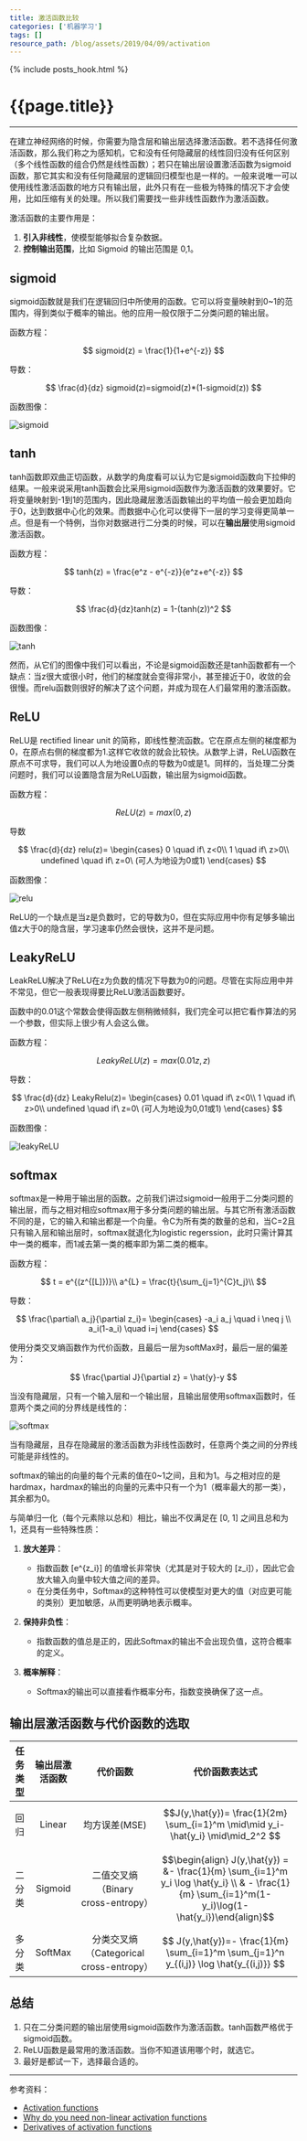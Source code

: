 ```yaml
---
title: 激活函数比较
categories: ['机器学习']
tags: []
resource_path: /blog/assets/2019/04/09/activation
---
```


{% include posts_hook.html %}

{{page.title}}
===

---

在建立神经网络的时候，你需要为隐含层和输出层选择激活函数。若不选择任何激活函数，那么我们称之为感知机，它和没有任何隐藏层的线性回归没有任何区别（多个线性函数的组合仍然是线性函数）；若只在输出层设置激活函数为sigmoid函数，那它其实和没有任何隐藏层的逻辑回归模型也是一样的。一般来说唯一可以使用线性激活函数的地方只有输出层，此外只有在一些极为特殊的情况下才会使用，比如压缩有关的处理。所以我们需要找一些非线性函数作为激活函数。

激活函数的主要作用是：

1. **引入非线性**，使模型能够拟合复杂数据。
2. **控制输出范围**，比如 Sigmoid 的输出范围是 0,1。

sigmoid
---

sigmoid函数就是我们在逻辑回归中所使用的函数。它可以将变量映射到0~1的范围内，得到类似于概率的输出。他的应用一般仅限于二分类问题的输出层。

函数方程：

$$ sigmoid(z) = \frac{1}{1+e^{-z}} $$

导数：

$$ \frac{d}{dz} sigmoid(z)=sigmoid(z)*(1-sigmoid(z)) $$

函数图像：

![sigmoid]({{page.resource_path}}/sigmoid.png)

tanh
---

tanh函数即双曲正切函数，从数学的角度看可以认为它是sigmoid函数向下拉伸的结果。一般来说采用tanh函数会比采用sigmoid函数作为激活函数的效果要好。它将变量映射到-1到1的范围内，因此隐藏层激活函数输出的平均值一般会更加趋向于0，达到数据中心化的效果。而数据中心化可以使得下一层的学习变得更简单一点。但是有一个特例，当你对数据进行二分类的时候，可以在**输出层**使用sigmoid激活函数。

函数方程：

$$ tanh(z) = \frac{e^z - e^{-z}}{e^z+e^{-z}} $$

导数：

$$ \frac{d}{dz}tanh(z) = 1-(tanh(z))^2 $$

函数图像：

![tanh]({{page.resource_path}}/tanh.png)

然而，从它们的图像中我们可以看出，不论是sigmoid函数还是tanh函数都有一个缺点：当z很大或很小时，他们的梯度就会变得非常小，甚至接近于0，收敛的会很慢。而relu函数则很好的解决了这个问题，并成为现在人们最常用的激活函数。

ReLU
---

ReLU是 rectified linear unit 的简称，即线性整流函数。它在原点左侧的梯度都为0，在原点右侧的梯度都为1.这样它收敛的就会比较快。从数学上讲，ReLU函数在原点不可求导，我们可以人为地设置0点的导数为0或是1。同样的，当处理二分类问题时，我们可以设置隐含层为ReLU函数，输出层为sigmoid函数。

函数方程：

$$ ReLU(z) = max(0, z) $$

导数

$$ \frac{d}{dz} relu(z)=
\begin{cases}
    0 \quad if\ z<0\\
    1 \quad if\ z>0\\
    undefined \quad if\ z=0\ (可人为地设为0或1)
\end{cases} $$

函数图像：

![relu]({{page.resource_path}}/relu.png)

ReLU的一个缺点是当z是负数时，它的导数为0，但在实际应用中你有足够多输出值z大于0的隐含层，学习速率仍然会很快，这并不是问题。

LeakyReLU
---

LeakReLU解决了ReLU在z为负数的情况下导数为0的问题。尽管在实际应用中并不常见，但它一般表现得要比ReLU激活函数要好。

函数中的0.01这个常数会使得函数左侧稍微倾斜，我们完全可以把它看作算法的另一个参数，但实际上很少有人会这么做。

函数方程：

$$ LeakyReLU(z) = max(0.01z, z) $$

导数：

$$ \frac{d}{dz} LeakyRelu(z)=
\begin{cases}
    0.01 \quad if\ z<0\\
    1 \quad if\ z>0\\
    undefined \quad if\ z=0\ (可人为地设为0,01或1)
\end{cases} $$

函数图像：

![leakyReLU]({{page.resource_path}}/leakyReLU.png)

softmax
---

softmax是一种用于输出层的函数。之前我们讲过sigmoid一般用于二分类问题的输出层，而与之相对相应softmax用于多分类问题的输出层。与其它所有激活函数不同的是，它的输入和输出都是一个向量。令C为所有类的数量的总和，当C=2且只有输入层和输出层时，softmax就退化为logistic regerssion，此时只需计算其中一类的概率，而1减去第一类的概率即为第二类的概率。

函数方程：

$$
t = e^{(z^{[L]})}\\
a^{L} = \frac{t}{\sum_{j=1}^{C}t_j}\\
$$

导数：

$$
\frac{\partial\ a_j}{\partial z_i}=
\begin{cases}
    -a_i a_j \quad i \neq j \\
    a_i(1-a_i) \quad i=j
\end{cases}
$$

使用分类交叉熵函数作为代价函数，且最后一层为softMax时，最后一层的偏差为：

$$
\frac{\partial J}{\partial z} = \hat{y}-y
$$

当没有隐藏层，只有一个输入层和一个输出层，且输出层使用softmax函数时，任意两个类之间的分界线是线性的：

![softmax]({{page.resource_path}}/softmax2.png)

当有隐藏层，且存在隐藏层的激活函数为非线性函数时，任意两个类之间的分界线可能是非线性的。

softmax的输出的向量的每个元素的值在0~1之间，且和为1。与之相对应的是hardmax，hardmax的输出的向量的元素中只有一个为1（概率最大的那一类），其余都为0。

与简单归一化（每个元素除以总和）相比，输出不仅满足在 \[0, 1\] 之间且总和为1，还具有一些特殊性质：

1. **放大差异**：
   - 指数函数 \[e^{z_i}\] 的值增长非常快（尤其是对于较大的 \[z_i\]），因此它会放大输入向量中较大值之间的差异。
   - 在分类任务中，Softmax的这种特性可以使模型对更大的值（对应更可能的类别）更加敏感，从而更明确地表示概率。

2. **保持非负性**：
   - 指数函数的值总是正的，因此Softmax的输出不会出现负值，这符合概率的定义。

3. **概率解释**：
   - Softmax的输出可以直接看作概率分布，指数变换确保了这一点。

输出层激活函数与代价函数的选取
---

任务类型|输出层激活函数|代价函数|代价函数表达式
:-:|:-:|:-:|:-:
回归|Linear|均方误差(MSE)| $$J(y,\hat{y})= \frac{1}{2m} \sum_{i=1}^m \mid\mid y_i-\hat{y_i} \mid\mid_2^2 $$
二分类|Sigmoid|二值交叉熵（Binary cross-entropy）|$$\begin{align} J(y,\hat{y}) =  &- \frac{1}{m} \sum_{i=1}^m y_i \log \hat{y_i} \\ & - \frac{1}{m} \sum_{i=1}^m(1-y_i)\log(1-\hat{y_i})\end{align}$$
多分类|SoftMax|分类交叉熵（Categorical cross-entropy）| $$ J(y,\hat{y})=- \frac{1}{m} \sum_{i=1}^m \sum_{j=1}^n y_{(i,j)} \log \hat{y_{(i,j)}} $$

总结
---

1. 只在二分类问题的输出层使用sigmoid函数作为激活函数。tanh函数严格优于sigmoid函数。
2. ReLU函数是最常用的激活函数。当你不知道该用哪个时，就选它。
3. 最好是都试一下，选择最合适的。

---

参考资料：

* [Activation functions](https://www.coursera.org/learn/neural-networks-deep-learning/lecture/4dDC1/activation-functions)
* [Why do you need non-linear activation functions](https://www.coursera.org/learn/neural-networks-deep-learning/lecture/OASKH/why-do-you-need-non-linear-activation-functions)
* [Derivatives of activation functions](https://www.coursera.org/learn/neural-networks-deep-learning/lecture/qcG1j/derivatives-of-activation-functions
)
